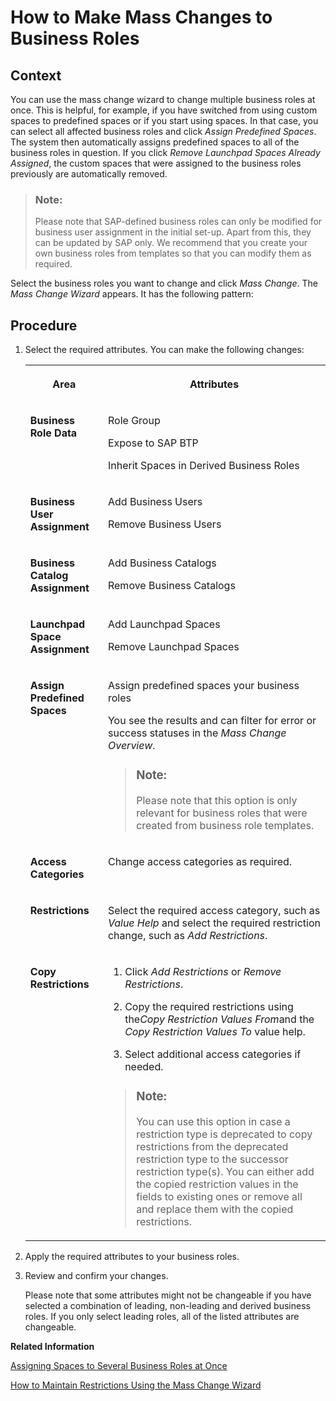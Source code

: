 <!-- loio07a3a58ecdbb481cab76fc4e867811cb -->

# How to Make Mass Changes to Business Roles



<a name="loio07a3a58ecdbb481cab76fc4e867811cb__HowToMakeMassChangesBusinessRoles_context"/>

## Context

You can use the mass change wizard to change multiple business roles at once. This is helpful, for example, if you have switched from using custom spaces to predefined spaces or if you start using spaces. In that case, you can select all affected business roles and click *Assign Predefined Spaces*. The system then automatically assigns predefined spaces to all of the business roles in question. If you click *Remove Launchpad Spaces Already Assigned*, the custom spaces that were assigned to the business roles previously are automatically removed.

> ### Note:  
> Please note that SAP-defined business roles can only be modified for business user assignment in the initial set-up. Apart from this, they can be updated by SAP only. We recommend that you create your own business roles from templates so that you can modify them as required.

Select the business roles you want to change and click *Mass Change*. The *Mass Change Wizard* appears. It has the following pattern:



<a name="loio07a3a58ecdbb481cab76fc4e867811cb__HowToMakeMassChangesBusinessRoles_steps"/>

## Procedure

1.  Select the required attributes. You can make the following changes:


    <table>
    <tr>
    <th valign="top">

    Area
    
    </th>
    <th valign="top">

    Attributes
    
    </th>
    </tr>
    <tr>
    <td valign="top">
    
    **Business Role Data**
    
    </td>
    <td valign="top">
    
    Role Group

    Expose to SAP BTP

    Inherit Spaces in Derived Business Roles
    
    </td>
    </tr>
    <tr>
    <td valign="top">
    
    **Business User Assignment**
    
    </td>
    <td valign="top">
    
    Add Business Users

    Remove Business Users
    
    </td>
    </tr>
    <tr>
    <td valign="top">
    
    **Business Catalog Assignment**
    
    </td>
    <td valign="top">
    
    Add Business Catalogs

    Remove Business Catalogs
    
    </td>
    </tr>
    <tr>
    <td valign="top">
    
    **Launchpad Space Assignment**
    
    </td>
    <td valign="top">
    
    Add Launchpad Spaces

    Remove Launchpad Spaces
    
    </td>
    </tr>
    <tr>
    <td valign="top">
    
    **Assign Predefined Spaces**
    
    </td>
    <td valign="top">
    
    Assign predefined spaces your business roles

    You see the results and can filter for error or success statuses in the *Mass Change Overview*.

    > ### Note:  
    > Please note that this option is only relevant for business roles that were created from business role templates.


    
    </td>
    </tr>
    <tr>
    <td valign="top">
    
    **Access Categories**
    
    </td>
    <td valign="top">
    
    Change access categories as required.
    
    </td>
    </tr>
    <tr>
    <td valign="top">
    
    **Restrictions**
    
    </td>
    <td valign="top">
    
    Select the required access category, such as *Value Help* and select the required restriction change, such as *Add Restrictions*.
    
    </td>
    </tr>
    <tr>
    <td valign="top">
    
    **Copy Restrictions**
    
    </td>
    <td valign="top">
    
    1.  Click *Add Restrictions* or *Remove Restrictions*.

    2.  Copy the required restrictions using the*Copy Restriction Values From*and the *Copy Restriction Values To* value help.
    3.  Select additional access categories if needed.

    > ### Note:  
    > You can use this option in case a restriction type is deprecated to copy restrictions from the deprecated restriction type to the successor restriction type\(s\). You can either add the copied restriction values in the fields to existing ones or remove all and replace them with the copied restrictions.


    
    </td>
    </tr>
    </table>
    
2.  Apply the required attributes to your business roles.

3.  Review and confirm your changes.

    Please note that some attributes might not be changeable if you have selected a combination of leading, non-leading and derived business roles. If you only select leading roles, all of the listed attributes are changeable.


**Related Information**  


[Assigning Spaces to Several Business Roles at Once](https://help.sap.com/docs/SAP_S4HANA_CLOUD/4fc8d03390c342da8a60f8ee387bca1a/af2b6ad24bd94047bc5e0d84ecc7ebe3.html?version=latest)

[How to Maintain Restrictions Using the Mass Change Wizard](how-to-maintain-restrictions-using-the-mass-change-wizard-376bdf1.md "")

